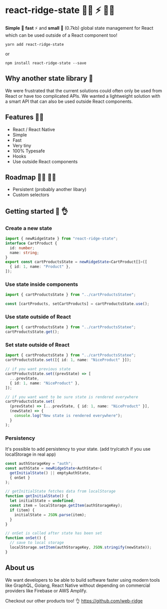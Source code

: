 # react-ridge-state :weight_lifting_woman: ⚡️ :weight_lifting_man:

**Simple** :muscle: **fast** ⚡️ and **small** :balloon: (0.7kb) global state management for React which can be used outside of a React component too!

```
yarn add react-ridge-state
```

or

```
npm install react-ridge-state --save
```

## Why another state library :thinking:

We were frustrated that the current solutions could often only be used from React or have too complicated APIs. We wanted a lightweight solution with a smart API that can also be used outside React components.

## Features :woman_juggling:

- React / React Native
- Simple
- Fast
- Very tiny
- 100% Typesafe
- Hooks
- Use outside React components

## Roadmap :running_woman: :running_man:

- Persistent (probably another libary)
- Custom selectors

## Getting started :clap: :ok_hand:

### Create a new state

```typescript
import { newRidgeState } from "react-ridge-state";
interface CartProduct {
  id: number;
  name: string;
}
export const cartProductsState = newRidgeState<CartProduct[]>([
  { id: 1, name: "Product" },
]);
```

### Use state inside components

```typescript
import { cartProductsState } from "../cartProductsStatee";

const [cartProducts, setCartProducts] = cartProductsState.use();
```

### Use state outside of React

```typescript
import { cartProductsState } from "../cartProductsStatee";
cartProductsState.get();
```

### Set state outside of React

```typescript
import { cartProductsState } from "../cartProductsStatee";
cartProductsState.set([{ id: 1, name: "NiceProduct" }]);

// if you want previous state
cartProductsState.set((prevState) => [
  ...prevState,
  { id: 1, name: "NiceProduct" },
]);

// if you want want to be sure state is rendered everywhere
cartProductsState.set(
  (prevState) => [...prevState, { id: 1, name: "NiceProduct" }],
  (newState) => {
    console.log("New state is rendered everywhere");
  }
);
```

### Persistency

It's possible to add persistency to your state. (add try/catch if you use localStorage in real app)

```typescript
const authStorageKey = "auth";
const authState = newRidgeState<AuthState>(
  getInitialState() || emptyAuthState,
  { onSet }
);

// getInitialState fetches data from localStorage
function getInitialState() {
  let initialState = undefined;
  const item = localStorage.getItem(authStorageKey);
  if (item) {
    initialState = JSON.parse(item);
  }
}

// onSet is called after state has been set
function onSet() {
  // save to local storage
  localStorage.setItem(authStorageKey, JSON.stringify(newState));
}
```

## About us

We want developers to be able to build software faster using modern tools like GraphQL, Golang, React Native without depending on commercial providers like Firebase or AWS Amplify.

Checkout our other products too! :ok_hand: https://github.com/web-ridge
